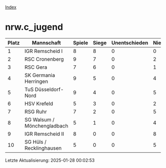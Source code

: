 [Index](./README.md)

# nrw.c_jugend

| Platz |  Mannschaft |  Spiele |  Siege |  Unentschieden |  Niederlagen |  Tore |  Differenz |  Punkte | 
| --- |  --- |  --- |  --- |  --- |  --- |  --- |  --- |  --- |  
|  1 |   IGR Remscheid I |   8 |   8 |   0 |   0 |   82:6 |   76 |   24 |  
|  2 |   RSC Cronenberg |   9 |   7 |   0 |   2 |   45:29 |   16 |   21 |  
|  3 |   RSC Gera |   7 |   6 |   0 |   1 |   49:13 |   36 |   18 |  
|  4 |   SK Germania Herringen |   9 |   5 |   0 |   4 |   57:23 |   34 |   15 |  
|  5 |   TuS Düsseldorf-Nord |   9 |   4 |   0 |   5 |   36:57 |   -21 |   12 |  
|  6 |   HSV Krefeld |   5 |   3 |   0 |   2 |   34:20 |   14 |   9 |  
|  7 |   RSG Ruhr |   7 |   2 |   0 |   5 |   12:49 |   -37 |   6 |  
|  8 |   SG Walsum / Mönchengladbach |   5 |   1 |   0 |   4 |   13:38 |   -25 |   3 |  
|  9 |   IGR Remscheid II |   8 |   0 |   0 |   8 |   8:50 |   -42 |   0 |  
|  10 |   SG Hüls / Recklinghausen |   5 |   0 |   0 |   5 |   0:51 |   -51 |   0 |  


Letzte Aktualisierung: 2025-01-28 00:02:53